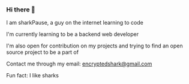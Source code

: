### Hi there 👋

<!--
**sharkpause/sharkpause** is a ✨ _special_ ✨ repository because its `README.md` (this file) appears on your GitHub profile.

Here are some ideas to get you started:

- 🔭 I’m currently working on ...
- 🌱 I’m currently learning ...
- 👯 I’m looking to collaborate on ...
- 🤔 I’m looking for help with ...
- 💬 Ask me about ...
- 📫 How to reach me: ...
- 😄 Pronouns: ...
- ⚡ Fun fact: ...
-->

I am sharkPause, a guy on the internet learning to code

I'm currently learning to be a backend web developer

I'm also open for contribution on my projects and trying to find an open source project to be a part of

Contact me through my email: encryptedshark@gmail.com

Fun fact: I like sharks
